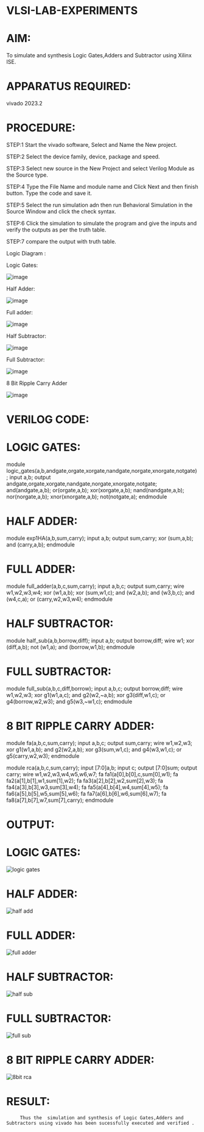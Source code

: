 # VLSI-LAB-EXPERIMENTS
# AIM: 

To simulate and synthesis Logic Gates,Adders and Subtractor using Xilinx ISE.

# APPARATUS REQUIRED: 

vivado 2023.2

# PROCEDURE: 

STEP:1 Start the vivado software, Select and Name the New project.

STEP:2 Select the device family, device, package and speed.

STEP:3 Select new source in the New Project and select Verilog Module as the Source type.

STEP:4 Type the File Name and module name and Click Next and then finish button. Type the code and save it.

STEP:5 Select the run simulation adn then run Behavioral Simulation in the Source Window and click the check syntax.

STEP:6 Click the simulation to simulate the program and give the inputs and verify the outputs as per the truth table.

STEP:7 compare the output with truth table.



Logic Diagram :



Logic Gates:




![image](https://github.com/navaneethans/VLSI-LAB-EXPERIMENTS/assets/6987778/ee17970c-3ac9-4603-881b-88e2825f41a4)


Half Adder:


![image](https://github.com/navaneethans/VLSI-LAB-EXPERIMENTS/assets/6987778/0e1ecb96-0c25-4556-832b-aeeedfdfe7b9)


Full adder:

![image](https://github.com/navaneethans/VLSI-LAB-EXPERIMENTS/assets/6987778/9bb3964c-438f-469d-a3de-c1cca6f323fb)


Half Subtractor:

![image](https://github.com/navaneethans/VLSI-LAB-EXPERIMENTS/assets/6987778/731470b7-eb4e-49f8-8bb7-2994052a7184)



Full Subtractor:

![image](https://github.com/navaneethans/VLSI-LAB-EXPERIMENTS/assets/6987778/d66f874b-c1f2-44b3-a035-7149b56430c1)



8 Bit Ripple Carry Adder

![image](https://github.com/navaneethans/VLSI-LAB-EXPERIMENTS/assets/6987778/7385a408-40a5-4203-8050-b72818622d79)



# VERILOG CODE:

# LOGIC GATES:

module logic_gates(a,b,andgate,orgate,xorgate,nandgate,norgate,xnorgate,notgate);
input a,b;
output andgate,orgate,xorgate,nandgate,norgate,xnorgate,notgate;
and(andgate,a,b);
or(orgate,a,b);
xor(xorgate,a,b);
nand(nandgate,a,b);
nor(norgate,a,b);
xnor(xnorgate,a,b);
not(notgate,a);
endmodule

# HALF ADDER:

module exp1HA(a,b,sum,carry);
input a,b;
output sum,carry;
xor (sum,a,b);
and (carry,a,b);
endmodule

# FULL ADDER:

module full_adder(a,b,c,sum,carry);
input a,b,c;
output sum,carry;
wire w1,w2,w3,w4;
xor (w1,a,b); 
xor (sum,w1,c);
and (w2,a,b);
and (w3,b,c);
and (w4,c,a);
or (carry,w2,w3,w4);
endmodule

# HALF SUBTRACTOR:

module half_sub(a,b,borrow,diff);
input a,b;
output borrow,diff;
wire w1;
xor (diff,a,b);
not (w1,a);
and (borrow,w1,b);
endmodule

# FULL SUBTRACTOR:

module full_sub(a,b,c,diff,borrow);
input a,b,c;
output borrow,diff;
wire w1,w2,w3;
xor g1(w1,a,c);
and g2(w2,~a,b);
xor g3(diff,w1,c);
or g4(borrow,w2,w3);
and g5(w3,~w1,c);
endmodule

# 8 BIT RIPPLE CARRY ADDER:

module fa(a,b,c,sum,carry);
input a,b,c;
output sum,carry;
wire w1,w2,w3;
xor g1(w1,a,b);
and g2(w2,a,b);
xor g3(sum,w1,c);
and g4(w3,w1,c);
or g5(carry,w2,w3);
endmodule

module rca(a,b,c,sum,carry);
input [7:0]a,b;
input c;
output [7:0]sum;
output carry;
wire w1,w2,w3,w4,w5,w6,w7;
fa fa1(a[0],b[0],c,sum[0],w1);
fa fa2(a[1],b[1],w1,sum[1],w2);
fa fa3(a[2],b[2],w2,sum[2],w3);
fa fa4(a[3],b[3],w3,sum[3],w4);
fa fa5(a[4],b[4],w4,sum[4],w5);
fa fa6(a[5],b[5],w5,sum[5],w6);
fa fa7(a[6],b[6],w6,sum[6],w7);
fa fa8(a[7],b[7],w7,sum[7],carry);
endmodule

# OUTPUT:

# LOGIC GATES:


![logic gates](https://github.com/U3gueh/VLSI-LAB-EXP-1/assets/115100663/5df3f631-6ceb-4baa-95dc-8d71c284bec2)


# HALF ADDER:

![half add](https://github.com/U3gueh/VLSI-LAB-EXP-1/assets/115100663/24929854-2d79-4b61-ad82-32d6cf98c8a2)


# FULL ADDER:

![full adder](https://github.com/U3gueh/VLSI-LAB-EXP-1/assets/115100663/2846cda9-3f9b-4d24-9efe-99f4f1bab918)


# HALF SUBTRACTOR:

![half sub](https://github.com/U3gueh/VLSI-LAB-EXP-1/assets/115100663/7f35e5e2-125f-4a60-b9ac-5b8196c15ad0)


# FULL SUBTRACTOR:

![full sub](https://github.com/U3gueh/VLSI-LAB-EXP-1/assets/115100663/813945a0-4011-4c13-bae2-a102ef74c378)


# 8 BIT RIPPLE CARRY ADDER:

![8bit rca](https://github.com/U3gueh/VLSI-LAB-EXP-1/assets/115100663/a5412195-b373-4d4f-b140-cfe1df213484)


# RESULT:

         Thus the  simulation and synthesis of Logic Gates,Adders and Subtractors using vivado has been sucessfully executed and verified .

